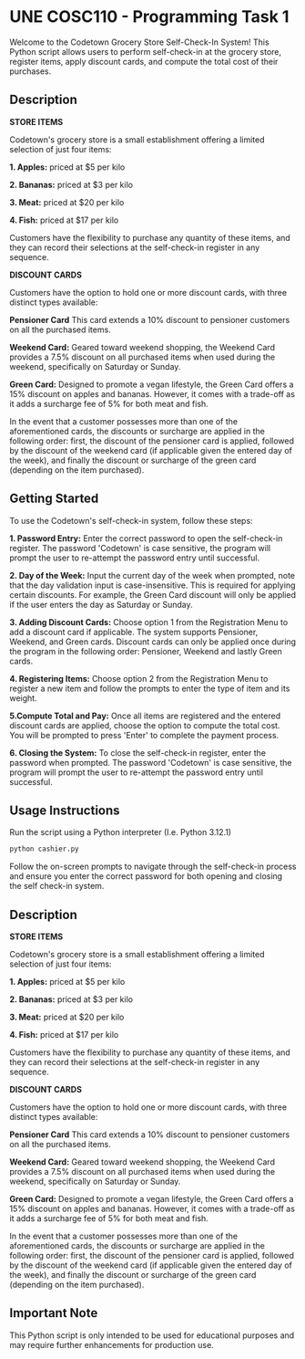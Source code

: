 # UNE COSC110 - Programming Task 1

Welcome to the Codetown Grocery Store Self-Check-In System! This Python script allows users to perform self-check-in at the grocery store, register items, apply discount cards, and compute the total cost of their purchases.

## Description

**STORE ITEMS**

Codetown's grocery store is a small establishment offering a limited selection of just four items:

**1. Apples:** priced at $5 per kilo

**2. Bananas:** priced at $3 per kilo

**3. Meat:** priced at $20 per kilo

**4. Fish:** priced at $17 per kilo

Customers have the flexibility to purchase any quantity of these items, and they can record their selections at the self-check-in register in any sequence.

**DISCOUNT CARDS**

Customers have the option to hold one or more discount cards, with three distinct types available:

**Pensioner Card** This card extends a 10% discount to pensioner customers on all the purchased items.

**Weekend Card:** Geared toward weekend shopping, the Weekend Card provides a 7.5% discount on all purchased items when used during the weekend, specifically on Saturday or Sunday.

**Green Card:** Designed to promote a vegan lifestyle, the Green Card offers a 15% discount on apples and bananas. However, it comes with a trade-off as it adds a surcharge fee of 5% for both meat and fish.

In the event that a customer possesses more than one of the aforementioned cards, the discounts or surcharge are applied in the following order: first, the discount of the pensioner card is applied, followed by the discount of the weekend card (if applicable given the entered day of the week), and finally the discount or surcharge of the green card (depending on the item purchased).
## Getting Started

To use the Codetown's self-check-in system, follow these steps:

**1. Password Entry:**
Enter the correct password to open the self-check-in register.
The password 'Codetown' is case sensitive, the program will prompt the user to re-attempt the password entry until successful. 

**2. Day of the Week:**
Input the current day of the week when prompted, note that the day validation input is case-insensitive. This is required for applying certain discounts. For example, the Green Card discount will only be applied if the user enters the day as Saturday or Sunday. 

**3. Adding Discount Cards:**
Choose option 1 from the Registration Menu to add a discount card if applicable. The system supports Pensioner, Weekend, and Green cards. Discount cards can only be applied once during the program in the following order: Pensioner, Weekend and lastly Green cards.

**4. Registering Items:**
Choose option 2 from the Registration Menu to register a new item and follow the prompts to enter the type of item and its weight.

**5.Compute Total and Pay:**
Once all items are registered and the entered discount cards are applied, choose the option to compute the total cost. You will be prompted to press 'Enter' to complete the payment process.

**6. Closing the System:**
To close the self-check-in register, enter the password when prompted. The password 'Codetown' is case sensitive, the program will prompt the user to re-attempt the password entry until successful. 


## Usage Instructions

Run the script using a Python interpreter (I.e. Python 3.12.1)

```python
python cashier.py
```
Follow the on-screen prompts to navigate through the self-check-in process and ensure you enter the correct password for both opening and closing the self check-in system.
## Description

**STORE ITEMS**

Codetown's grocery store is a small establishment offering a limited selection of just four items:

**1. Apples:** priced at $5 per kilo

**2. Bananas:** priced at $3 per kilo

**3. Meat:** priced at $20 per kilo

**4. Fish:** priced at $17 per kilo

Customers have the flexibility to purchase any quantity of these items, and they can record their selections at the self-check-in register in any sequence.

**DISCOUNT CARDS**

Customers have the option to hold one or more discount cards, with three distinct types available:

**Pensioner Card** This card extends a 10% discount to pensioner customers on all the purchased items.

**Weekend Card:** Geared toward weekend shopping, the Weekend Card provides a 7.5% discount on all purchased items when used during the weekend, specifically on Saturday or Sunday.

**Green Card:** Designed to promote a vegan lifestyle, the Green Card offers a 15% discount on apples and bananas. However, it comes with a trade-off as it adds a surcharge fee of 5% for both meat and fish.

In the event that a customer possesses more than one of the aforementioned cards, the discounts or surcharge are applied in the following order: first, the discount of the pensioner card is applied, followed by the discount of the weekend card (if applicable given the entered day of the week), and finally the discount or surcharge of the green card (depending on the item purchased).
## Important Note

This Python script is only intended to be used for educational purposes and may require further enhancements for production use.

